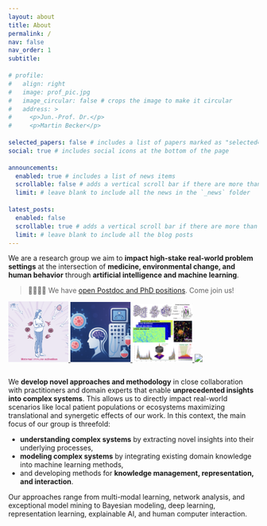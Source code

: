 ```yaml
---
layout: about
title: About
permalink: /
nav: false
nav_order: 1
subtitle:

# profile:
#   align: right
#   image: prof_pic.jpg
#   image_circular: false # crops the image to make it circular
#   address: >
#     <p>Jun.-Prof. Dr.</p>
#     <p>Martin Becker</p>

selected_papers: false # includes a list of papers marked as "selected={true}"
social: true # includes social icons at the bottom of the page

announcements:
  enabled: true # includes a list of news items
  scrollable: false # adds a vertical scroll bar if there are more than 3 news items
  limit: # leave blank to include all the news in the `_news` folder

latest_posts:
  enabled: false
  scrollable: true # adds a vertical scroll bar if there are more than 3 new posts items
  limit: # leave blank to include all the blog posts
---
```


<!--
<div style="margin-bottom: 1em; vertical-align: middle">
  <div style="display: inline-block; margin-right: .5em; vertical-align: middle">
    <img src="assets/img/rostock_logo.png" width=50em>
  </div>
  <div style="display: inline-block; vertical-align: middle; margin-right: 2em">
    <i>Chair for Intelligent Data Analytics</i><br/>
    <i>University of Rostock</i>
  </div>

  <div style="display: inline-block; margin-right: .5em; vertical-align: middle">
    <img src="assets/img/stanford-medicine_logo_small.png" width=50em>
  </div>
  <div style="display: inline-block; vertical-align: middle">
    <i>Stanford University</i>
  </div>
</div>
  -->
<!--
<div style="margin-bottom: 2em">
  <div style="display: inline-block; margin-right: .5em; vertical-align: middle">
    <img src="assets/img/stanford-medicine_logo_small.png" width=50em>
  </div>
  <div style="display: inline-block; vertical-align: middle">
    <i>External Researcher</i><br/>
    <i>Stanford University</i>
  </div>
</div>
-->

We are a research group we aim to **impact high-stake real-world problem settings** at the intersection of **medicine, environmental change, and human behavior** through **artificial intelligence and machine learning**.

> 🧑‍🤝‍🧑📢 We have [open Postdoc and PhD positions](/join-us). Come join us!

<div style="padding-bottom: 1em">
<a href="/projects/2025_crc-mia">
<img src="/assets/img/projects/crc-mia.png" width="24%" height="auto" loading="eager">
</a>
<a href="/projects/2025_nexcell">
<img src="/assets/img/projects/nexcell.png" width="24%" height="auto" loading="eager">
</a>
<a href="/projects/2025_sparc-ad">
<img src="/assets/img/projects/sparc-ad_square.png" width="24%" height="auto" loading="eager">
</a>
<a href="/projects/2023_fingerprint">
<img src="/assets/img/projects/fingerprint.jpg" width="24%" height="auto" loading="eager">
</a>
</div>

We **develop novel approaches and methodology** in close collaboration with practitioners and domain experts that enable **unprecedented insights into complex systems**.
This allows us to directly impact real-world scenarios like local patient populations or ecosystems maximizing translational and synergetic effects of our work.
In this context, the main focus of our group is threefold:

- **understanding complex systems** by extracting novel insights into their underlying processes,
- **modeling complex systems** by integrating existing domain knowledge into machine learning methods,
- and developing methods for **knowledge management, representation, and interaction**.

Our approaches range from multi-modal learning, network analysis, and exceptional model mining to Bayesian modeling, deep learning, representation learning, explainable AI, and human computer interaction.

 <!-- with a strong international network including for example Stanford University, UC San Diego, or UNC Chapel Hill.
  the **Becker Lab** is a dynamic and quickly growing machine learning lab
We aim to -->
